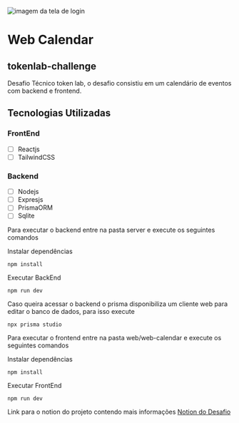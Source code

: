 ![imagem da tela de login](https://github.com/wendelsilva/tokenlab-challenge/blob/main/web/web-calendar/src/assets/login-screen.png?raw=true)
# Web Calendar
## tokenlab-challenge

Desafio Técnico token lab, o desafio consistiu em um calendário de eventos com backend e frontend.

## Tecnologias Utilizadas
### FrontEnd
- [ ] Reactjs
- [ ] TailwindCSS
### Backend
- [ ] Nodejs
- [ ] Expresjs
- [ ] PrismaORM
- [ ] Sqlite

Para executar o backend entre na pasta server e execute os seguintes comandos

Instalar dependências
```
npm install
```
Executar BackEnd
```
npm run dev
```
Caso queira acessar o backend o prisma disponibiliza um cliente web para editar o banco de dados, para isso execute
```
npx prisma studio
```

Para executar o frontend entre na pasta web/web-calendar e execute os seguintes comandos

Instalar dependências
```
npm install
```
Executar FrontEnd
```
npm run dev
```

Link para o notion do projeto contendo mais informações
[Notion do Desafio](https://www.notion.so/Desafio-T-cnico-TokenLab-da40acfc0c53418db281a4d72fac76a2)
